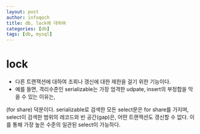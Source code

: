 ```yaml
---
layout: post
author: infoqoch
title: db, lock에 대하여
categories: [db]
tags: [db, mysql]
---
```


# lock
- 다른 트랜잭션에 대하여 조회나 갱신에 대한 제한을 걸기 위한 기능이다.
- 예를 들면, 격리수준인 serializable는 가장 엄격한  udpate, insert의 부정합을 막을 수 있는 이유는, 

 (for share) 덕분이다. serializable로 검색한 모든 select문은 for share를 가지며, select이 검색한 범위의 레코드와 빈 공간(gap)은, 어떤 트랜잭션도 갱신할 수 없다. 이를 통해 가장 높은 수준의 일관된 select이 가능하다. 